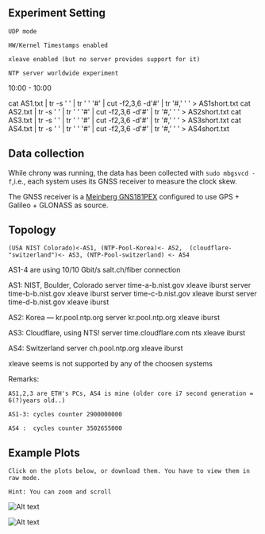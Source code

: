 ## Experiment Setting
```UDP mode```

```HW/Kernel Timestamps enabled```


```xleave enabled (but no server provides support for it)```


```NTP server worldwide experiment```

10:00 - 10:00

cat AS1.txt | tr -s ' ' | tr ' ' '#' | cut -f2,3,6 -d'#' | tr '#,' ' ' > AS1short.txt
cat AS2.txt | tr -s ' ' | tr ' ' '#' | cut -f2,3,6 -d'#' | tr '#,' ' ' > AS2short.txt
cat AS3.txt | tr -s ' ' | tr ' ' '#' | cut -f2,3,6 -d'#' | tr '#,' ' ' > AS3short.txt
cat AS4.txt | tr -s ' ' | tr ' ' '#' | cut -f2,3,6 -d'#' | tr '#,' ' ' > AS4short.txt


## Data collection
While chrony was running, the data has been collected with
```sudo mbgsvcd -f```,i.e., each system uses its GNSS receiver to measure the clock skew.

The GNSS receiver is a [Meinberg GNS181PEX](https://www.meinbergglobal.com/english/products/pci-express-gps-glonass-galileo-beidou-clock.htm) configured to use GPS + Galileo + GLONASS as source.

## Topology

```(USA NIST Colorado)<-AS1, (NTP-Pool-Korea)<- AS2,  (cloudflare-"switzerland")<- AS3, (NTP-Pool-switzerland) <- AS4```

AS1-4 are using 10/10 Gbit/s salt.ch/fiber connection

AS1: NIST, Boulder, Colorado 
server time-a-b.nist.gov  xleave iburst
server time-b-b.nist.gov  xleave iburst
server time-c-b.nist.gov  xleave iburst
server time-d-b.nist.gov  xleave iburst
 

AS2: Korea — kr.pool.ntp.org
server kr.pool.ntp.org xleave iburst

AS3: Cloudflare, using NTS!
server time.cloudflare.com nts xleave iburst


AS4: Switzerland 
server ch.pool.ntp.org  xleave iburst


xleave seems is not supported by any of the choosen systems

Remarks:

```AS1,2,3 are ETH's PCs, AS4 is mine (older core i7 second generation = 6(?)years old..)```

```AS1-3: cycles counter 2900000000```

```AS4 :  cycles counter 3502655000```


## Example Plots
```Click on the plots below, or download them. You have to view them in raw mode.```

```Hint: You can zoom and scroll```


![Alt text](Experiment30.svg?raw=true "Complete Experiment")

![Alt text](Experiment30Details.svg?raw=true "Zoom-In")


